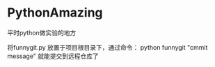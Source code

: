 # PythonAmazing
平时python做实验的地方

将funnygit.py 放置于项目根目录下，通过命令：
python funnygit "cmmit message"
就能提交到远程仓库了 
